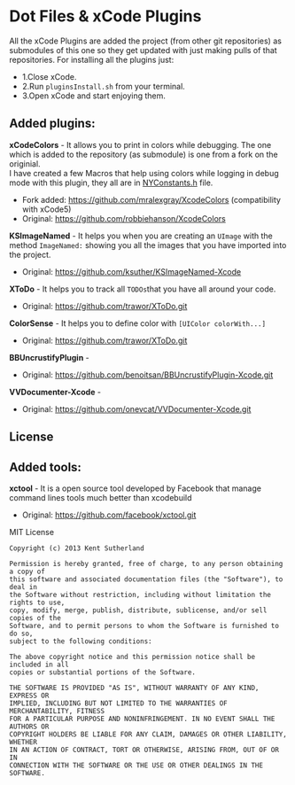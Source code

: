 Dot Files & xCode Plugins
================

All the xCode Plugins are added the project (from other git repositories) as submodules of this one so they get updated with just making pulls of that repositories. For installing all the plugins just:
*  1.Close xCode.
*  2.Run `pluginsInstall.sh` from your terminal.
*  3.Open xCode and start enjoying them.

Added plugins:
--------------
**xCodeColors** - It allows you to print in colors while debugging. The one which is added to the repository (as submodule) is one from a fork on the originial.<br/>
I have created a few Macros that help using colors while logging in debug mode with this plugin, they all are in [NYConstants.h](https://github.com/nicoyuste/dotFiles-Plugins/blob/master/NYConstants.h) file.
*   Fork added: https://github.com/mralexgray/XcodeColors (compatibility with xCode5)
*   Original: https://github.com/robbiehanson/XcodeColors

**KSImageNamed** - It helps you when you are creating an `UImage` with the method `ImageNamed:` showing you all the images that you have imported into the project.
*   Original: https://github.com/ksuther/KSImageNamed-Xcode

**XToDo** - It helps you to track all `TODOs`that you have all around your code.
*   Original: https://github.com/trawor/XToDo.git

**ColorSense** - It helps you to define color with `[UIColor colorWith...]`
*   Original: https://github.com/trawor/XToDo.git

**BBUncrustifyPlugin** - 
*   Original: https://github.com/benoitsan/BBUncrustifyPlugin-Xcode.git

**VVDocumenter-Xcode** - 
*   Original: https://github.com/onevcat/VVDocumenter-Xcode.git

## License

Added tools:
--------------
**xctool** - It is a open source tool developed by Facebook that manage command lines tools much better than xcodebuild 
*   Original: https://github.com/facebook/xctool.git

MIT License

    Copyright (c) 2013 Kent Sutherland
    
    Permission is hereby granted, free of charge, to any person obtaining a copy of
    this software and associated documentation files (the "Software"), to deal in
    the Software without restriction, including without limitation the rights to use,
    copy, modify, merge, publish, distribute, sublicense, and/or sell copies of the
    Software, and to permit persons to whom the Software is furnished to do so,
    subject to the following conditions:
    
    The above copyright notice and this permission notice shall be included in all
    copies or substantial portions of the Software.
    
    THE SOFTWARE IS PROVIDED "AS IS", WITHOUT WARRANTY OF ANY KIND, EXPRESS OR
    IMPLIED, INCLUDING BUT NOT LIMITED TO THE WARRANTIES OF MERCHANTABILITY, FITNESS
    FOR A PARTICULAR PURPOSE AND NONINFRINGEMENT. IN NO EVENT SHALL THE AUTHORS OR
    COPYRIGHT HOLDERS BE LIABLE FOR ANY CLAIM, DAMAGES OR OTHER LIABILITY, WHETHER
    IN AN ACTION OF CONTRACT, TORT OR OTHERWISE, ARISING FROM, OUT OF OR IN
    CONNECTION WITH THE SOFTWARE OR THE USE OR OTHER DEALINGS IN THE SOFTWARE.
